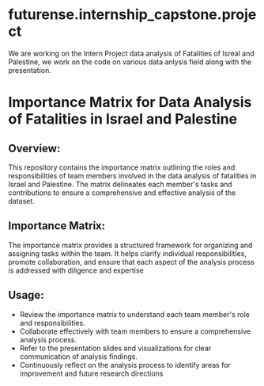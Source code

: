 # futurense.internship_capstone.project
We are working on the Intern Project data analysis of Fatalities of Isreal and Palestine, we work on the code on various data anlysis field along with the presentation.

# Importance Matrix for Data Analysis of Fatalities in Israel and Palestine
## Overview:
This repository contains the importance matrix outlining the roles and responsibilities of team members involved in the data analysis of fatalities in Israel and Palestine. The matrix delineates each member's tasks and contributions to ensure a comprehensive and effective analysis of the dataset.

## Importance Matrix:
The importance matrix provides a structured framework for organizing and assigning tasks within the team. It helps clarify individual responsibilities, promote collaboration, and ensure that each aspect of the analysis process is addressed with diligence and expertise

## Usage:
* Review the importance matrix to understand each team member's role and responsibilities.
* Collaborate effectively with team members to ensure a comprehensive analysis process.
* Refer to the presentation slides and visualizations for clear communication of analysis findings.
* Continuously reflect on the analysis process to identify areas for improvement and future research directions
